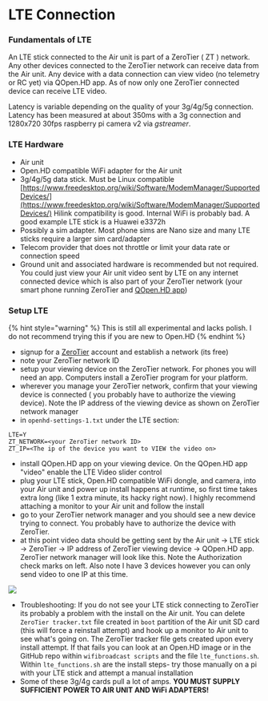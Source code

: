 # LTE Connection

### Fundamentals of LTE

An LTE stick connected to the Air unit is part of a ZeroTier \( ZT \) network. Any other devices connected to the ZeroTier network can receive data from the Air unit. Any device with a data connection can view video \(no telemetry or RC yet\) via QOpen.HD app. As of now only one ZeroTier connected device can receive LTE video.

Latency is variable depending on the quality of your 3g/4g/5g connection. Latency has been measured at about 350ms with a 3g connection and 1280x720 30fps raspberry pi camera v2 via _gstreamer_.

### LTE Hardware

* Air unit
* Open.HD compatible WiFi adapter for the Air unit
* 3g/4g/5g data stick. Must be Linux compatible [https://www.freedesktop.org/wiki/Software/ModemManager/SupportedDevices/](https://www.freedesktop.org/wiki/Software/ModemManager/SupportedDevices/) Hilink compatibility is good. Internal WiFi is probably bad. A good example LTE stick is a Huawei e3372h
* Possibly a sim adapter. Most phone sims are Nano size and many LTE sticks require a larger sim card/adapter
* Telecom provider that does not throttle or limit your data rate or connection speed
* Ground unit and associated hardware is recommended but not required. You could just view your Air unit video sent by LTE on any internet connected device which is also part of your ZeroTier network \(your smart phone running ZeroTier and [QOpen.HD app](../ground-station-software/qopen.hd-recommended.md)\)

### Setup LTE

{% hint style="warning" %}
This is still all experimental and lacks polish. I do not recommend trying this if you are new to Open.HD
{% endhint %}

* signup for a [ZeroTier](http://zerotier.com/) account and establish a network \(its free\)
* note your ZeroTier network ID
* setup your viewing device on the ZeroTier network. For phones you will need an app. Computers install a ZeroTier program for your platform.
* wherever you manage your ZeroTier network, confirm that your viewing device is connected \( you probably have to authorize the viewing device\). Note the IP address of the viewing device as shown on ZeroTier network manager
* in `openhd-settings-1.txt` under the LTE section:

```text
LTE=Y
ZT_NETWORK=<your ZeroTier network ID>
ZT_IP=<The ip of the device you want to VIEW the video on>
```

* install QOpen.HD app on your viewing device. On the QOpen.HD app "video" enable the LTE Video slider control
* plug your LTE stick, Open.HD compatible WiFi dongle, and camera, into your Air unit and power up install happens at runtime, so first time takes extra long \(like 1 extra minute, its hacky right now\). I highly recommend attaching a monitor to your Air unit and follow the install
* go to your ZeroTier network manager and you should see a new device trying to connect. You probably have to authorize the device with ZeroTier.
* at this point video data should be getting sent by the Air unit -&gt; LTE stick -&gt; ZeroTier -&gt; IP address of ZeroTier viewing device -&gt; QOpen.HD app. ZeroTier network manager will look like this. Note the Authorization check marks on left. Also note I have 3 devices however you can only send video to one IP at this time.

![](../.gitbook/assets/image%20%2826%29.png)



* Troubleshooting: If you do not see your LTE stick connecting to ZeroTier its probably a problem with the install on the Air unit. You can delete `ZeroTier tracker.txt` file created in `boot` partition of the Air unit SD card \(this will force a reinstall attempt\) and hook up a monitor to Air unit to see what's going on. The ZeroTier tracker file gets created upon every install attempt. If that fails you can look at an Open.HD image or in the GitHub repo within `wifibroadcast scripts` and the file `lte_functions.sh`. Within `lte_functions.sh` are the install steps- try those manually on a pi with your LTE stick and attempt a manual installation
* Some of these 3g/4g cards pull a lot of amps. **YOU MUST SUPPLY SUFFICIENT POWER TO AIR UNIT AND WiFi ADAPTERS!**

